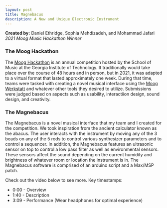 ```yaml
---
layout: post
title: Magnebacus
description: A New and Unique Electronic Instrument
---
```

**Created by:** Daniel Ethridge, Sophia Mehdizadeh, and Mohammad Jafari
*2021 Moog Music Hackathon Winner*

### The Moog Hackathon ###
The [Moog Hackathon](https://guthman.gatech.edu/moog-hackathon) is an annual competition hosted by the School of Music at the Georgia Institute of Technology. It traditionally would take place over the course of 48 hours and in person, but in 2021, it was adapted to a virtual format that lasted approximately one week. During that time, teams were tasked with creating a novel musical interface using the [Moog Werkstatt](https://www.moogmusic.com/products/werkstatt-01-cv-expander) and whatever other tools they desired to utilize. Submissions were judged based on aspects such as usability, interactiion design, sound design, and creativity.

### The Magnebacus ### 
The Magnebacus is a novel musical interface that my team and I created for the competition. We took inspiration from the ancient calculator known as the abacus. The user interacts with the instrument by moving any of the 3 beads on any of the 5 rods to control various synthesizer parameters and to control a sequencer. In addition, the Magnebacus features an ultrasonic sensor on top to control a low pass filter as well as environmental sensors. These sensors affect the sound depending on the current humidity and brightness of whatever room or location the instrument is in. The Magnebacus software is comprised of an arduino script and a Max/MSP patch.

Check out the video below to see more. 
Key timestamps: 
  * 0:00 - Overview
  * 1:40 - Description
  * 3:09 - Performance (Wear headphones for optimal experience)


